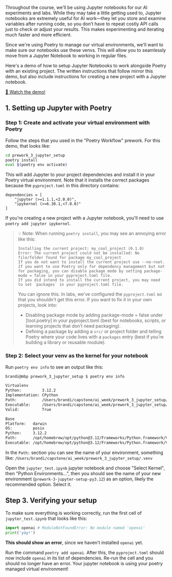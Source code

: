 Throughout the course, we'll be using Jupyter notebooks for our AI experiments and labs. While they may take a little getting used to, Jupyter notebooks are extremely useful for AI work—they let you store and examine variables after running code, so you don’t have to repeat costly API calls just to check or adjust your results. This makes experimenting and iterating much faster and more efficient.

Since we're using Poetry to manage our virtual environments, we'll want to make sure our notebooks use these venvs. This will allow you to seamlessly move from a Jupyter Notebook to working in regular files.

Here's a demo of how to setup Jupyter Notebooks to work alongside Poetry with an existing project. The written instructions that follow mirror this demo, but also include instructions for creating a new project with a Jupyter notebook.

[🎥 Watch the demo!](./poetry_with_jupyter_demo.mp4)

## 1. Setting up Jupyter with Poetry

### Step 1: Create and activate your virtual environment with Poetry

Follow the steps that you used in the "Poetry Workflow" prework. For this demo, that looks like:

```bash
cd prework_3_jupyter_setup
poetry install
eval $(poetry env activate)
```

This will add Jupyter to your project dependencies and install it in your Poetry virtual environment. Note that it installs the correct packages because the `pyproject.toml` in this directory contains:

```
dependencies = [
    "jupyter (>=1.1.1,<2.0.0)",
    "ipykernel (>=6.30.1,<7.0.0)"
]
```

If you're creating a new project with a Jupyter notebook, you'll need to use `poetry add jupyter ipykernel`.

> 💡 Note: When running `poetry install`, you may see an annoying error like this:
>
> ```
> Installing the current project: my_cool_project (0.1.0)
> Error: The current project could not be installed: No file/folder found for package my_cool_project
> If you do not want to install the current project use --no-root.
> If you want to use Poetry only for dependency management but not for packaging, you can disable package mode by setting package-mode = false in your pyproject.toml file.
> If you did intend to install the current project, you may need to set `packages` in your pyproject.toml file.
> ```
>
> You can ignore this. In labs, we've configured the `pyproject.toml` so that you shouldn't get this error. If you want to fix it in your own projects, look into:
> - Disabling package mode by adding package-mode = false under [tool.poetry] in your pyproject.toml (best for notebooks, scripts, or learning projects that don’t need packaging).
> - Defining a package by adding a `src/` or project folder and telling Poetry where your code lives with a `packages` entry (best if you’re building a library or reusable module).

### Step 2: Select your venv as the kernel for your notebook

Run `poetry env info` to see an output like this:

```bash
brandi@mbp prework_3_jupyter_setup $ poetry env info

Virtualenv
Python:         3.12.2
Implementation: CPython
Path:           /Users/brandi/capstone/ai_week/prework_3_jupyter_setup/.venv
Executable:     /Users/brandi/capstone/ai_week/prework_3_jupyter_setup/.venv/bin/python
Valid:          True

Base
Platform:   darwin
OS:         posix
Python:     3.12.2
Path:       /opt/homebrew/opt/python@3.12/Frameworks/Python.framework/Versions/3.12
Executable: /opt/homebrew/opt/python@3.12/Frameworks/Python.framework/Versions/3.12/bin/python3.12
```

In the `Path:` section you can see the name of your environment, something like: `/Users/brandi/capstone/ai_week/prework_3_jupyter_setup/.venv`

Open the `jupyter_test.ipynb` jupyter notebook and choose "Select Kernel", then "Python Environments...", then you should see the name of your new environment (`prework-3-jupyter-setup-py3.12`) as an option, likely the recommended option. Select it.

## Step 3. Verifying your setup

To make sure everything is working correctly, run the first cell of `jupyter_test.ipynb` that looks like this:

```python
import openai # ModuleNotFoundError: No module named 'openai'
print('yay!')
```

**This should show an error**, since we haven't installed `openai` yet.

Run the command `poetry add openai`. After this, the `pyproject.toml` should now include `openai` in its list of dependencies. Re-run the cell and you should no longer have an error. Your jupyter notebook is using your poetry managed virtual environment! 